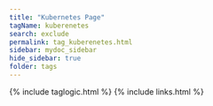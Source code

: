 ```yaml
---
title: "Kubernetes Page"
tagName: kuberenetes
search: exclude
permalink: tag_kuberenetes.html
sidebar: mydoc_sidebar
hide_sidebar: true
folder: tags
---
```

{% include taglogic.html %}
{% include links.html %}
